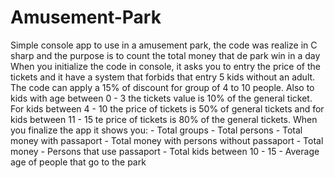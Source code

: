 # Amusement-Park
Simple console app to use in a amusement park, the code was realize in C sharp and the purpose is to count the total money that de park win in a day
When you initialize the code in console, it asks you to entry the price of the tickets and it have a system that forbids that entry 5 kids without an adult. 
The code can apply a 15% of discount for group of 4 to 10 people. Also to kids with age between 0 - 3 the tickets value is 10% of the general ticket.
For kids between 4 - 10 the price of tickets is 50% of general tickets and for kids between 11 - 15 te price of tickets is 80% of the general tickets.
When you finalize the app it shows you: 
                                        - Total groups
                                        - Total persons
                                        - Total money with passaport
                                        - Total money with persons without passaport
                                        - Total money
                                        - Persons that use passaport
                                        - Total kids between 10 - 15
                                        - Average age of people that go to the park
